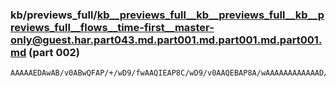 ### kb/previews_full/kb__previews_full__kb__previews_full__kb__previews_full__flows__time-first__master-only@guest.har.part043.md.part001.md.part001.md.part001.md (part 002)

```md
AAAAAEDAwAB/v0ABwQFAP/+/wD9/fwAAQIEAP8C/wD9/v0AAQEBAP8A/wAAAAAAAAAAAAD//wAEAgMAAQIBAAMDAwD5+fkA/Pv9AAAAAAABAQEAAAEBAAEBAQABAQAA/Pz8AAIDAwAEAwMA////AAYG
```

```
